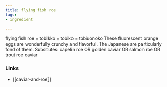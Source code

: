 ```yaml
---
title: flying fish roe
tags:
- ingredient

---
```

flying fish roe = tobikko = tobiko = tobiuonoko These fluorescent orange eggs are wonderfully crunchy and flavorful. The Japanese are particularly fond of them. Subsitutes: capelin roe OR golden caviar OR salmon roe OR trout roe caviar

### Links

* [[caviar-and-roe]]
